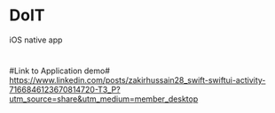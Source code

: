 # DoIT
iOS native app

#
#Link to Application demo#
https://www.linkedin.com/posts/zakirhussain28_swift-swiftui-activity-7166846123670814720-T3_P?utm_source=share&utm_medium=member_desktop
